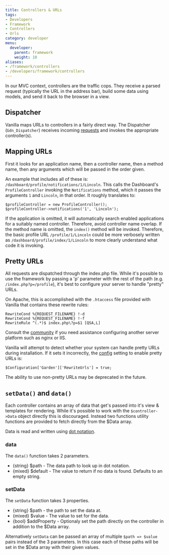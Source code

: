 ```yaml
---
title: Controllers & URLs
tags:
- Developers
- Framework
- Controllers
- Urls
category: developer
menu:
  developer:
    parent: framework
    weight: 10
aliases:
- /framework/controllers
- /developers/framework/controllers
---
```


In our MVC context, controllers are the traffic cops. They receive a parsed request (typically the URL in the address bar), build some data using models, and send it back to the browser in a view.

## Dispatcher

Vanilla maps URLs to controllers in a fairly direct way. The Dispatcher (`Gdn_Dispatcher`) receives incoming [requests](/developer/framework/requests) and invokes the appropriate controller(s).

## Mapping URLs

First it looks for an application name, then a controller name, then a method name, then any arguments which will be passed in the order given. 

An example that includes all of these is: `/dashboard/profile/notifications/1/Lincoln`. This calls the Dashboard's `ProfileController` invoking the `Notifications` method, which it passes the arguments `1` and `Lincoln`, in that order. It roughly translates to:

```
$profileController = new ProfileController();
$profileController->notifications('1', 'Lincoln');
```

If the application is omitted, it will automatically search enabled applications for a suitably named controller. Therefore, avoid controller name overlap. If the method name is omitted, the `index()` method will be invoked. Therefore, the basic profile URL `/profile/1/Lincoln` could be more verbosely written as `/dashboard/profile/index/1/Lincoln` to more clearly understand what code it is invoking.

## Pretty URLs

All requests are dispatched through the index.php file. While it's possible to use the framework by passing a 'p' parameter with the rest of the path (e.g. `/index.php?p=/profile`), it's best to configure your server to handle "pretty" URLs.

On Apache, this is accomplished with the `.htaccess` file provided with Vanilla that contains these rewrite rules:

```
RewriteCond %{REQUEST_FILENAME} !-d
RewriteCond %{REQUEST_FILENAME} !-f
RewriteRule ^(.*)$ index.php\?p=$1 [QSA,L]
```

Consult the [community](/developer/community) if you need assistance configuring another server platform such as nginx or IIS.

Vanilla will attempt to detect whether your system can handle pretty URLs during installation. If it sets it incorrectly, the [config](/developer/configuration) setting to enable pretty URLs is:

```
$Configuration['Garden']['RewriteUrls'] = true;
```
The ability to use non-pretty URLs may be deprecated in the future.


## `setData()` and `data()`

Each controller contains an array of data that get's passed into it's view & templates for rendering. While it's possible to work with the `$controller->Data` object directly this is discouraged. Instead two functions utility functions are provided to fetch directly from the $Data array.

Data is read and written using [dot notation](/developer/configuration).

### data

The `data()` function takes 2 parameters.

- {string} $path - The data path to look up in dot notation.
- {mixed} $default - The value to return if no data is found. Defaults to an empty string.

### setData

The `setData` function takes 3 properties.

- {string} $path - the path to set the data at.
- {mixed} $value - The value to set for the data.
- {bool} $addProperty - Optionaly set the path directly on the controller in addition to the $Data array.

Alternatively `setData` can be passed an array of multiple `$path => $value` pairs instead of the 3 parameters. In this case each of these paths will be set in the $Data array with their given values.
